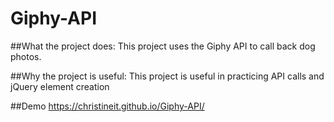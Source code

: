 # Giphy-API

##What the project does:
This project uses the Giphy API to call back dog photos.  

##Why the project is useful:
This project is useful in practicing API calls and jQuery element creation

##Demo
 https://christineit.github.io/Giphy-API/
